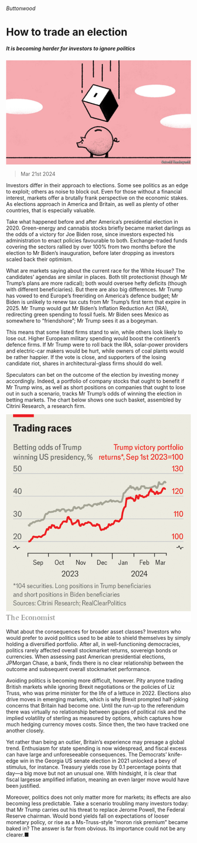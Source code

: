 ###### Buttonwood

# How to trade an election 

##### It is becoming harder for investors to ignore politics 

![image](images/20240323_FND002.jpg) 

> Mar 21st 2024 

Investors differ in their approach to elections. Some see politics as an edge to exploit; others as noise to block out. Even for those without a financial interest, markets offer a brutally frank perspective on the economic stakes. As elections approach in America and Britain, as well as plenty of other countries, that is especially valuable. 

Take what happened before and after America’s presidential election in 2020. Green-energy and cannabis stocks briefly became market darlings as the odds of a victory for Joe Biden rose, since investors expected his administration to enact policies favourable to both. Exchange-traded funds covering the sectors rallied by over 100% from two months before the election to Mr Biden’s inauguration, before later dropping as investors scaled back their optimism.

What are markets saying about the current race for the White House? The candidates’ agendas are similar in places. Both tilt protectionist (though Mr Trump’s plans are more radical); both would oversee hefty deficits (though with different beneficiaries). But there are also big differences. Mr Trump has vowed to end Europe’s freeriding on America’s defence budget; Mr Biden is unlikely to renew tax cuts from Mr Trump’s first term that expire in 2025. Mr Trump would gut Mr Biden’s Inflation Reduction Act (IRA), redirecting green spending to fossil fuels. Mr Biden sees Mexico as somewhere to “friendshore”; Mr Trump sees it as a bogeyman. 

This means that some listed firms stand to win, while others look likely to lose out. Higher European military spending would boost the continent’s defence firms. If Mr Trump were to roll back the IRA, solar-power providers and electric-car makers would be hurt, while owners of coal plants would be rather happier. If the vote is close, and supporters of the losing candidate riot, shares in architectural-glass firms should do well. 

Speculators can bet on the outcome of the election by investing money accordingly. Indeed, a portfolio of company stocks that ought to benefit if Mr Trump wins, as well as short positions on companies that ought to lose out in such a scenario, tracks Mr Trump’s odds of winning the election in betting markets. The chart below shows one such basket, assembled by Citrini Research, a research firm. 

![image](images/20240323_FNC898.png) 


What about the consequences for broader asset classes? Investors who would prefer to avoid politics used to be able to shield themselves by simply holding a diversified portfolio. After all, in well-functioning democracies, politics rarely affected overall stockmarket returns, sovereign bonds or currencies. When assessing past American presidential elections, JPMorgan Chase, a bank, finds there is no clear relationship between the outcome and subsequent overall stockmarket performance.

Avoiding politics is becoming more difficult, however. Pity anyone trading British markets while ignoring Brexit negotiations or the policies of Liz Truss, who was prime minister for the life of a lettuce in 2022. Elections also drive moves in emerging markets, which is why Brexit prompted half-joking concerns that Britain had become one. Until the run-up to the referendum there was virtually no relationship between gauges of political risk and the implied volatility of sterling as measured by options, which captures how much hedging currency moves costs. Since then, the two have tracked one another closely.

Yet rather than being an outlier, Britain’s experience may presage a global trend. Enthusiasm for state spending is now widespread, and fiscal excess can have large and unforeseeable consequences. The Democrats’ knife-edge win in the Georgia US senate election in 2021 unlocked a bevy of stimulus, for instance. Treasury yields rose by 0.1 percentage points that day—a big move but not an unusual one. With hindsight, it is clear that fiscal largesse amplified inflation, meaning an even larger move would have been justified.

Moreover, politics does not only matter more for markets; its effects are also becoming less predictable. Take a scenario troubling many investors today: that Mr Trump carries out his threat to replace Jerome Powell, the Federal Reserve chairman. Would bond yields fall on expectations of looser monetary policy, or rise as a Ms-Truss-style “moron risk premium” became baked in? The answer is far from obvious. Its importance could not be any clearer.■






